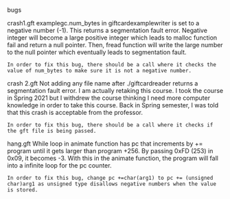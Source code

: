 bugs

crash1.gft
    examplegc.num_bytes in giftcardexamplewriter is set to a negative number (-1). This returns a segmentation fault error. Negative integer will become a large positive integer which leads to malloc function fail and return a null pointer. Then, fread function will write the large number to the null pointer which eventually leads to segmentation fault.

    In order to fix this bug, there should be a call where it checks the value of num_bytes to make sure it is not a negative number.

crash 2.gft
    Not adding any file name after ./giftcardreader returns a segmentation fault error. I am actually retaking this course. I took the course in Spring 2021 but I withdrew the course thinking I need more computer knowledge in order to take this course. Back in Spring semester, I was told that this crash is acceptable from the professor.

    In order to fix this bug, there should be a call where it checks if the gft file is being passed. 

hang.gft
    While loop in animate function has pc that increments by += program until it gets larger than program +256. By passing 0xFD (253) in 0x09, it becomes -3. With this in the animate function, the program will fall into a infinite loop for the pc counter. 

    In order to fix this bug, change pc +=char(arg1) to pc += (unsigned char)arg1 as unsigned type disallows negative numbers when the value is stored.